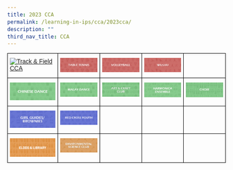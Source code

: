 ```yaml
---
title: 2023 CCA
permalink: /learning-in-ips/cca/2023cca/
description: ""
third_nav_title: CCA
---
```

<style type="text/css">
.tg  {border-collapse:collapse;border-spacing:0;}
.tg td{border-color:black;border-style:solid;border-width:1px;font-family:Arial, sans-serif;font-size:14px;
  overflow:hidden;padding:10px 5px;word-break:normal;}
.tg th{border-color:black;border-style:solid;border-width:1px;font-family:Arial, sans-serif;font-size:14px;
  font-weight:normal;overflow:hidden;padding:10px 5px;word-break:normal;}
.tg .tg-0lax{text-align:left;vertical-align:top}
</style>
<table class="tg">
<thead>
  <tr>
    <th width="200" class="tg-0lax">
<a href="https://sites.google.com/moe.edu.sg/ips-tnf-cca/home">
<img alt="Track &amp; Field CCA" src="https://staging.d3nhhzbd955diy.amplifyapp.com/images/Track%20&amp;%20Field%20CCA.jpg"></a></th>
    <th width="200" class="tg-0lax">
<a href="https://sites.google.com/moe.edu.sg/ips-tbtn-cca/home">
<img alt="Table Tennis CCA" src="/images/Table%20Tennis%20CCA.jpg"></a></th>
    <th width="200" class="tg-0lax">
<a href="https://sites.google.com/moe.edu.sg/ips-vb-cca/home">
<img alt="Volleyball CCA" src="/images/Volleyball%20CCA.jpg"></a></th>
    <th width="200" class="tg-0lax">
<a href="https://sites.google.com/moe.edu.sg/ips-ws-cca/home">
<img alt="Wushu CCA" src="/images/Wushu%20CCA.jpg"></a></th>
	<th width="200" class="tg-0lax">
  </th></tr>
	
 <tr>
    <td width="200" class="tg-0lax">
<a href="https://sites.google.com/moe.edu.sg/ips-chinese-dance-cca/home">
<img alt="Chinese Dance" src="/images/Chinese%20Dance%20CCA.jpg"></a></td>
    <td width="200" class="tg-0lax">
<a href="https://sites.google.com/moe.edu.sg/ips-malay-dance-cca/home">
<img alt="Malay Dance" src="/images/Malay%20Dance%20CCA.jpg"></a></td>
    <td width="200" class="tg-0lax">
<a href="https://sites.google.com/moe.edu.sg/ips-ancc-cca/home">
<img alt="Art and Craft Club" src="/images/Art%20&amp;%20Craft%20Club%20CCA.jpg"></a></td>

<td width="200" class="tg-0lax">
<a href="https://sites.google.com/moe.edu.sg/ips-he-cca/home">
<img alt="Harmonica" src="/images/Harmonica%20Ensemble%20CCA.jpg"></a></td>
    <td width="200" class="tg-0lax">
<a href="https://sites.google.com/moe.edu.sg/ips-choir-cca/home">
<img alt="Choir" src="/images/Choir%20CCA.jpg"></a></td>

  </tr>

  <tr>
    <td width="200" class="tg-0lax">
<a href="https://sites.google.com/moe.edu.sg/ips-gg-b-cca/home">
<img alt="Girl Guides Brownies" src="/images/Girl%20Guides%20and%20Brownies%20CCA.jpg"></a></td>
    <td width="200" class="tg-0lax">
<a href="https://sites.google.com/moe.edu.sg/ips-rcy-cca/home">
<img alt="Red Cross Youth" src="/images/Red%20Cross%20Youth%20CCA.jpg"></a></td>
    <td width="200" class="tg-0lax"></td>
		<td width="200" class="tg-0lax"></td>
	  <td width="200" class="tg-0lax"></td>
	</tr>	
<tr>
    <td width="200" class="tg-0lax">
<a href="https://sites.google.com/moe.edu.sg/ips-eldds-lib-cca/home">
<img alt="ELDDS and Library" src="/images/eldds%20lib%20cca.png"></a></td>
    <td width="200" class="tg-0lax">
<a href="https://sites.google.com/moe.edu.sg/ips-esc-cca/home">
<img src="/images/Environmental%20Science%20Club%20CCA.jpg"></a></td>
    <td width="200" class="tg-0lax"></td>
    <td width="200" class="tg-0lax"></td>
	   <td width="200" class="tg-0lax"></td>
	
  </tr>
 
</thead></table>